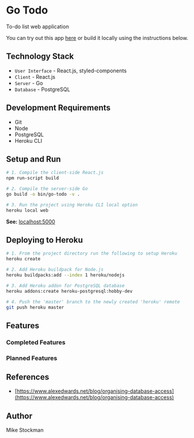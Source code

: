 # Go Todo
To-do list web application

You can try out this app [here](https://pacific-atoll-49601.herokuapp.com) or build it locally using the instructions below.

## Technology Stack
- `User Interface` - React.js, styled-components
- `Client` - React.js
- `Server` - Go
- `Database` - PostgreSQL

## Development Requirements
- Git
- Node
- PostgreSQL
- Heroku CLI

## Setup and Run
```bash
# 1. Compile the client-side React.js
npm run-script build

# 2. Compile the server-side Go
go build -o bin/go-todo -v .

# 3. Run the project using Heroku CLI local option
heroku local web
```
**See:** [localhost:5000](http://localhost:5000)

## Deploying to Heroku

```bash
# 1. From the project directory run the following to setup Heroku
heroku create

# 2. Add Heroku buildpack for Node.js
heroku buildpacks:add --index 1 heroku/nodejs

# 3. Add Heroku addon for PostgreSQL database
heroku addons:create heroku-postgresql:hobby-dev

# 4. Push the 'master' branch to the newly created 'heroku' remote
git push heroku master
```

## Features

### Completed Features


### Planned Features


## References
- [https://www.alexedwards.net/blog/organising-database-access](https://www.alexedwards.net/blog/organising-database-access)

## Author
Mike Stockman